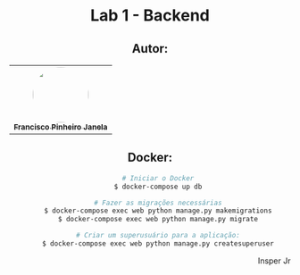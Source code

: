 <div align="center">
<h1>
  <strong>Lab 1 - Backend</strong>
</h1>
  
## Autor: 
  
<table>
  <tr>
    <td align="center"><a href="https://github.com/fran-janela"><img style="border-radius: 50%;" src="https://avatars.githubusercontent.com/u/21694400?v=4" width="100px;" alt=""/><br /><sub><b>Francisco Pinheiro Janela</b></sub></a><br /><a href="https://github.com/fran-janela" title="Francisco Pinheiro Janela"></a></td>
    </tr>
</table>
  
## Docker:
  
<p>

```bash
    # Iniciar o Docker
    $ docker-compose up db

    # Fazer as migrações necessárias
    $ docker-compose exec web python manage.py makemigrations
    $ docker-compose exec web python manage.py migrate

    # Criar um superusuário para a aplicação:
    $ docker-compose exec web python manage.py createsuperuser
```

</p>
</div>

<div align="right">
  Insper Jr
</div>
